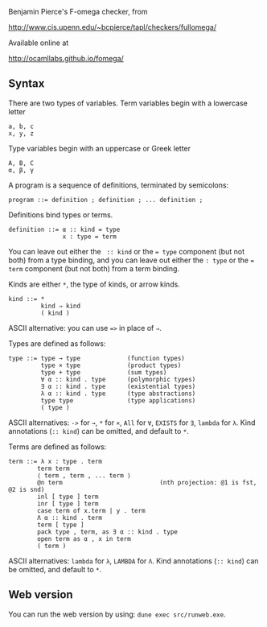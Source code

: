 Benjamin Pierce's F-omega checker, from

  http://www.cis.upenn.edu/~bcpierce/tapl/checkers/fullomega/

Available online at

  http://ocamllabs.github.io/fomega/

## Syntax

There are two types of variables.  Term variables begin with a lowercase letter

    a, b, c
    x, y, z

Type variables begin with an uppercase or Greek letter

    A, B, C
    α, β, γ

A program is a sequence of definitions, terminated by semicolons:

    program ::= definition ; definition ; ... definition ;

Definitions bind types or terms.

    definition ::= α :: kind = type
                   x : type = term

You can leave out either the ` :: kind` or the `= type` component (but not both) from a type binding, and you can leave out either the `: type` or the `= term` component (but not both) from a term binding.

Kinds are either `*`, the type of kinds, or arrow kinds.

    kind ::= *
             kind ⇒ kind
             ( kind )

ASCII alternative: you can use `=>` in place of `⇒`.

Types are defined as follows:

    type ::= type → type             (function types)
             type × type             (product types)
             type + type             (sum types)
             ∀ α :: kind . type      (polymorphic types)
             ∃ α :: kind . type      (existential types)
             λ α :: kind . type      (type abstractions)
             type type               (type applications)
             ( type )

ASCII alternatives: `->` for `→`, `*` for `×`, `All` for `∀`, `EXISTS` for `∃`, `lambda` for `λ`.  Kind annotations (`:: kind`) can be omitted, and default to `*`.

Terms are defined as follows:

    term ::= λ x : type . term
            term term
            ⟨ term , term , ... term ⟩
            @n term                           (nth projection: @1 is fst, @2 is snd)
            inl [ type ] term
            inr [ type ] term
            case term of x.term | y . term
            Λ α :: kind . term
            term [ type ]
            pack type , term, as ∃ α :: kind . type
            open term as α , x in term
            ( term )
             
ASCII alternatives: `lambda` for `λ`, `LAMBDA` for `Λ`.  Kind annotations (`:: kind`) can be omitted, and default to `*`.

## Web version

You can run the web version by using: `dune exec src/runweb.exe`.
